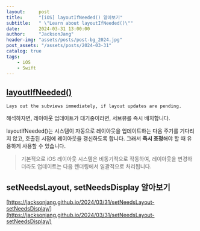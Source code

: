 ```yaml
---
layout:     post
title:      "[iOS] layoutIfNeeded() 알아보기"
subtitle:   " \"Learn about layoutIfNeeded()\""
date:       2024-03-31 13:00:00
author:     "JacksonJang"
header-img: "assets/posts/post-bg_2024.jpg"
post_assets: "/assets/posts/2024-03-31"
catalog: true
tags:
    - iOS
    - Swift
---
```


## [layoutIfNeeded()](https://developer.apple.com/documentation/uikit/uiview/1622507-layoutifneeded)
```none
Lays out the subviews immediately, if layout updates are pending.
```
해석하자면, 레이아웃 업데이트가 대기중이라면, 서브뷰를 즉시 배치합니다.

layoutIfNeeded()는 시스템이 자동으로 레이아웃을 업데이트하는 다음 주기를 기다리지 않고, 호출된 시점에 레이아웃을 갱신하도록 합니다. 
그래서 **즉시 조정**해야 할 때 유용하게 사용할 수 있습니다.

> 기본적으로 iOS 레이아웃 시스템은 비동기적으로 작동하여, 
> 레이아웃을 변경하더라도 업데이트는 다음 렌더링에서 일괄적으로 처리됩니다.

## setNeedsLayout, setNeedsDisplay 알아보기
[https://jacksonjang.github.io/2024/03/31/setNeedsLayout-setNeedsDisplay/](https://jacksonjang.github.io/2024/03/31/setNeedsLayout-setNeedsDisplay/)